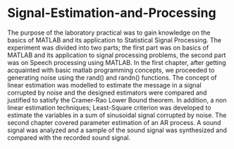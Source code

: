 # Signal-Estimation-and-Processing
The purpose of the laboratory practical was to gain knowledge on the basics of MATLAB and its application to Statistical Signal Processing. The experiment was divided into two parts; the first part was on basics of MATLAB and its application to signal processing problems, the second part was on Speech processing using MATLAB. In the first chapter, after getting acquainted with basic matlab programming concepts, we proceeded to generating noise using the rand() and randn() functions. The concept of linear estimation was modelled to estimate the message in a signal corrupted by noise and the designed estimators were compared and justified to satisfy the Cramer-Rao Lower Bound theorem. In addition, a non linear estimation techniques; Least-Square criterion was developed to estimate the variables in a sum of sinusoidal signal corrupted by noise. The second chapter covered parameter estimation of an AR process. A sound signal was analyzed and a sample of the sound signal was synthesized and compared with the recorded sound signal.

